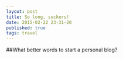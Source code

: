 ```yaml
---
layout: post
title: So long, suckers! 
date: 2015-02-22 23-31-20
published: true
tags: travel
---
```


##What better words to start a personal blog?
